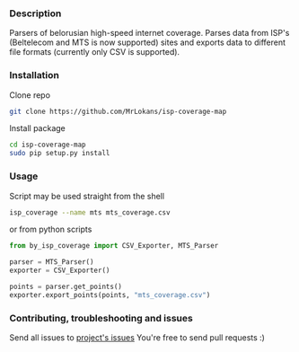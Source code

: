 ### Description ###

Parsers of belorusian high-speed internet coverage.
Parses data from ISP's (Beltelecom and MTS is now supported) sites and exports data to different file formats (currently only CSV is supported).


### Installation ###
Clone repo
```bash
git clone https://github.com/MrLokans/isp-coverage-map
```

Install package
```bash
cd isp-coverage-map
sudo pip setup.py install
```

### Usage ###

Script may be used straight from the shell
```bash
isp_coverage --name mts mts_coverage.csv
```

or from python scripts

```python
from by_isp_coverage import CSV_Exporter, MTS_Parser

parser = MTS_Parser()
exporter = CSV_Exporter()

points = parser.get_points()
exporter.export_points(points, "mts_coverage.csv")
```

### Contributing, troubleshooting and issues ###
Send all issues to [project's issues](https://github.com/MrLokans/isp-coverage-map/issues)
You're free to send pull requests :)

